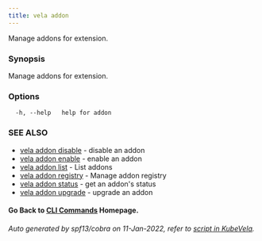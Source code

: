 ```yaml
---
title: vela addon
---
```


Manage addons for extension.

### Synopsis

Manage addons for extension.

### Options

```
  -h, --help   help for addon
```

### SEE ALSO


* [vela addon disable](vela_addon_disable)	 - disable an addon
* [vela addon enable](vela_addon_enable)	 - enable an addon
* [vela addon list](vela_addon_list)	 - List addons
* [vela addon registry](vela_addon_registry)	 - Manage addon registry
* [vela addon status](vela_addon_status)	 - get an addon's status
* [vela addon upgrade](vela_addon_upgrade)	 - upgrade an addon

#### Go Back to [CLI Commands](vela) Homepage.


###### Auto generated by spf13/cobra on 11-Jan-2022, refer to [script in KubeVela](https://github.com/oam-dev/kubevela/tree/master/hack/docgen).
